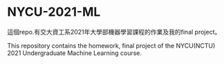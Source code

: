 # NYCU-2021-ML
這個repo.有交大資工系2021年大學部機器學習課程的作業及我的final project。

This repository contains the homework, final project of the NYCU(NCTU) 2021 Undergraduate Machine Learning course.
